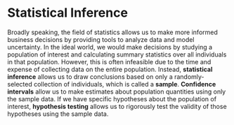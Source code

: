 # Statistical Inference

Broadly speaking, the field of statistics allows us to make more informed business decisions by providing tools to analyze data and model uncertainty. In the ideal world, we would make decisions by studying a population of interest and calculating summary statistics over all individuals in that population. However, this is often infeasible due to the time and expense of collecting data on the entire population. Instead, **statistical inference** allows us to draw conclusions based on only a randomly-selected collection of individuals, which is called a **sample**. **Confidence intervals** allow us to make estimates about population quantities using only the sample data. If we have specific hypotheses about the population of interest, **hypothesis testing** allows us to rigorously test the validity of those hypotheses using the sample data.
